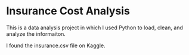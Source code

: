 # Insurance Cost Analysis

This is a data analysis project in which I used Python to load, clean, and analyze the informaiton.

I found the insurance.csv file on Kaggle. 

